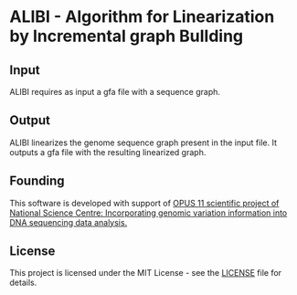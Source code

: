 # ALIBI - Algorithm for Linearization by Incremental graph BuIlding

## Input
ALIBI requires as input a gfa file with a sequence graph.

## Output
ALIBI linearizes the genome sequence graph present in the input file. It outputs a gfa file with the resulting linearized graph.

## Founding
This software is developed with support of [OPUS 11 scientific project of National Science Centre: Incorporating genomic variation information into DNA sequencing data analysis.](https://www.mimuw.edu.pl/~dojer/rmg/)

## License
This project is licensed under the MIT License - see the [LICENSE](./LICENSE) file for details.
